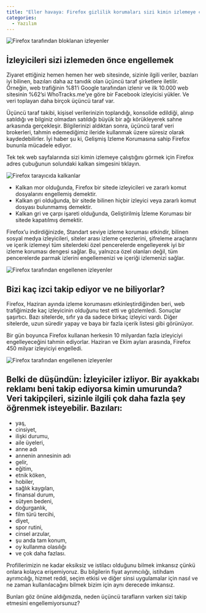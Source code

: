 ```yaml
---
title: "Eller havaya: Firefox gizlilik korumaları sizi kimin izlemeye çalıştığını söyleyecek"
categories:
  - Yazılım
---
```

![Firefox tarafından bloklanan izleyenler](https://ffp4g1ylyit3jdyti1hqcvtb-wpengine.netdna-ssl.com/firefox/files/2019/10/fx_tracker-graph.gif)

İzleyicileri sizi izlemeden önce engellemek
-
Ziyaret ettiğiniz hemen hemen her web sitesinde, sizinle ilgili veriler, bazıları iyi bilinen, bazıları daha az tanıdık olan üçüncü taraf şirketlere iletilir. Örneğin, web trafiğinin %81’i Google tarafından izlenir ve ilk 10.000 web sitesinin %62’si WhoTracks.me’ye göre bir Facebook izleyicisi yükler. Ve veri toplayan daha birçok üçüncü taraf var.

Üçüncü taraf takibi, kişisel verilerinizin toplandığı, konsolide edildiği, alınıp satıldığı ve bilginiz olmadan satıldığı büyük bir ağı körükleyerek sahne arkasında gerçekleşir. Bilgilerinizi aldıktan sonra, üçüncü taraf veri brokerleri, tahmin edemediğimiz ileride kullanmak üzere süresiz olarak kaydedebilirler. İyi haber şu ki, Gelişmiş İzleme Korumasına sahip Firefox bununla mücadele ediyor.

Tek tek web sayfalarında sizi kimin izlemeye çalıştığını görmek için Firefox adres çubuğunun solundaki kalkan simgesini tıklayın.

<script async src="//pagead2.googlesyndication.com/pagead/js/adsbygoogle.js"></script>
<ins class="adsbygoogle"
     style="display:block; text-align:center;"
     data-ad-layout="in-article"
     data-ad-format="fluid"
     data-ad-client="ca-pub-7868661326160958"
     data-ad-slot="3072558811"></ins>
<script>
     (adsbygoogle = window.adsbygoogle || []).push({});
</script>

![Firefox tarayıcıda kalkanlar](https://blog.mozilla.org/firefox/files/2019/10/shield-in-browser-600x145.png)

- Kalkan mor olduğunda, Firefox bir sitede izleyicileri ve zararlı komut dosyalarını engellemiş demektir.
- Kalkan gri olduğunda, bir sitede bilinen hiçbir izleyici veya zararlı komut dosyası bulunmamış demektir.
- Kalkan gri ve çarpı işareti olduğunda, Geliştirilmiş İzleme Koruması bir sitede kapatılmış demektir.

Firefox’u indirdiğinizde, Standart seviye izleme koruması etkindir, bilinen sosyal medya izleyicileri, siteler arası izleme çerezlerini, şifreleme araçlarını ve içerik izlemeyi tüm sitelerdeki özel pencerelerde engelleyerek iyi bir izleme koruması dengesi sağlar. Bu, yalnızca özel olanları değil, tüm pencerelerde parmak izlerini engellemenizi ve içeriği izlemenizi sağlar.

![Firefox tarafından engellenen izleyenler](https://ffp4g1ylyit3jdyti1hqcvtb-wpengine.netdna-ssl.com/firefox/files/2019/10/CrossSiteTracking_bl_EN.gif)

Bizi kaç izci takip ediyor ve ne biliyorlar?
-
Firefox, Haziran ayında izleme korumasını etkinleştirdiğinden beri, web trafiğimizde kaç izleyicinin olduğunu test etti ve gözlemledi. Sonuçlar şaşırtıcı. Bazı sitelerde, sıfır ya da sadece birkaç izleyici vardı. Diğer sitelerde, uzun süredir yapay ve baya bir fazla içerik listesi gibi görünüyor.

Bir gün boyunca Firefox kullanan herkesin 10 milyardan fazla izleyiciyi engelleyeceğini tahmin ediyorlar. Haziran ve Ekim ayları arasında, Firefox 450 milyar izleyiciyi engelledi.

![Firefox tarafından engellenen izleyenler](https://blog.mozilla.org/firefox/files/2019/10/Tracker_graph_Fx_Trackers_blocked_US_final.jpg)

<script async src="//pagead2.googlesyndication.com/pagead/js/adsbygoogle.js"></script>
<ins class="adsbygoogle"
     style="display:block; text-align:center;"
     data-ad-layout="in-article"
     data-ad-format="fluid"
     data-ad-client="ca-pub-7868661326160958"
     data-ad-slot="3072558811"></ins>
<script>
     (adsbygoogle = window.adsbygoogle || []).push({});
</script>

Belki de düşündün: İzleyiciler izliyor. Bir ayakkabı reklamı beni takip ediyorsa kimin umurunda? Veri takipçileri, sizinle ilgili çok daha fazla şey öğrenmek isteyebilir. Bazıları:
-
- yaş,
- cinsiyet,
- ilişki durumu,
- aile üyeleri,
- anne adı
- annenin annesinin adı
- gelir,
- eğitim,
- etnik köken,
- hobiler,
- sağlık kaygıları,
- finansal durum,
- sütyen bedeni,
- doğurganlık,
- film türü tercihi,
- diyet,
- spor rutini,
- cinsel arzular,
- şu anda tam konum,
- oy kullanma olasılığı
- ve çok daha fazlası.

Profillerimizin ne kadar eksiksiz ve istilacı olduğunu bilmek imkansız çünkü onlara kolayca erişemiyoruz. Bu bilgilerin fiyat ayrımcılığı, istihdam ayrımcılığı, hizmet reddi, seçim etkisi ve diğer sinsi uygulamalar için nasıl ve ne zaman kullanılacağını bilmek bizim için aynı derecede imkansız.

Bunları göz önüne aldığınızda, neden üçüncü tarafların varken sizi takip etmesini engellemiyorsunuz?
